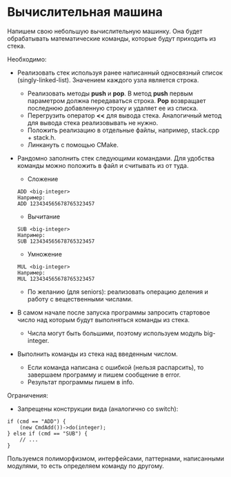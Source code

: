 # Вычислительная машина

Напишем свою небольшую вычислительную машинку. Она будет обрабатывать математические команды, которые будут приходить из стека.

Необходимо:

- Реализовать стек используя ранее написанный односвязный список (singly-linked-list). Значением каждого узла является строка.
  - Реализовать методы **push** и **pop**. В метод **push** первым параметром должна передаваться строка. **Pop** возвращает последнюю добавленную строку и удаляет ее из списка.
  - Перегрузить оператор **<<** для вывода стека. Аналогичный метод для вывода стека реализовывать не нужно.
  - Положить реализацию в отдельные файлы, например, stack.cpp + stack.h.
  - Линкануть с помощью CMake.
- Рандомно заполнить стек следующими командами. Для удобства команды можно положить в файл и считывать из от туда.
  - Сложение

  ```text
  ADD <big-integer>
  Например:
  ADD 123434565678765323457
  ```
  
  - Вычитание

  ```text
  SUB <big-integer>
  Например:
  SUB 123434565678765323457

  ```
  
  - Умножение
  
  ```text
  MUL <big-integer>
  Например:
  MUL 123434565678765323457
  ```

  - По желанию (для seniors): реализовать операцию деления и работу с вещественными числами.

- В самом начале после запуска программы запросить стартовое число над которым будут выполняться команды из стека.
  - Числа могут быть большими, поэтому используем модуль big-integer.
- Выполнить команды из стека над введенным числом.
  - Если команда написана с ошибкой (нельзя распарсить), то завершаем программу и пишем сообщение в error.
  - Результат программы пишем в info.

Ограничения:

- Запрещены конструкции вида (аналогично со switch):

```text
if (cmd == "ADD") {
    (new CmdAdd())->do(integer);
} else if (cmd == "SUB") {
    // ...
}
```

Пользуемся полиморфизмом, интерфейсами, паттернами, написанными модулями, то есть определяем команду по другому.
